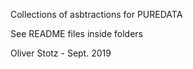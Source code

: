 Collections of asbtractions for PUREDATA

See README files inside folders


Oliver Stotz - Sept. 2019
